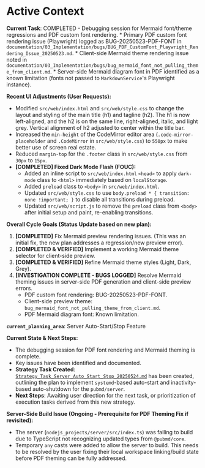 # Active Context

**Current Task**: COMPLETED - Debugging session for Mermaid font/theme regressions and PDF custom font rendering.
    *   Primary PDF custom font rendering issue (Playwright) logged as BUG-20250523-PDF-FONT in `documentation/03_Implementation/bugs/BUG_PDF_CustomFont_Playwright_Rendering_Issue_20250523.md`.
    *   Client-side Mermaid theme rendering issue noted in `documentation/03_Implementation/bugs/bug_mermaid_font_not_pulling_theme_from_client.md`.
    *   Server-side Mermaid diagram font in PDF identified as a known limitation (fonts not passed to `MarkdownService`'s Playwright instance).

**Recent UI Adjustments (User Requests):**
*   Modified `src/web/index.html` and `src/web/style.css` to change the layout and styling of the main title (h1) and tagline (h2). The h1 is now left-aligned, and the h2 is on the same line, right-aligned, italic, and light grey. Vertical alignment of h2 adjusted to center within the title bar.
*   Increased the `min-height` of the CodeMirror editor area (`.code-mirror-placeholder` and `.CodeMirror` in `src/web/style.css`) to `550px` to make better use of screen real estate.
*   Reduced `margin-top` for the `.footer` class in `src/web/style.css` from `30px` to `15px`.
*   **[COMPLETED] Fixed Dark Mode Flash (FOUC):**
    *   Added an inline script to `src/web/index.html` `<head>` to apply `dark-mode` class to `<html>` immediately based on `localStorage`.
    *   Added `preload` class to `<body>` in `src/web/index.html`.
    *   Updated `src/web/style.css` to use `body.preload * { transition: none !important; }` to disable all transitions during preload.
    *   Updated `src/web/script.js` to remove the `preload` class from `<body>` after initial setup and paint, re-enabling transitions.

**Overall Cycle Goals (Status Update based on new plan):**
1.  **[COMPLETED]** Fix Mermaid preview rendering issues. (This was an initial fix, the new plan addresses a regression/new preview error).
2.  **[COMPLETED & VERIFIED]** Implement a working Mermaid theme selector for client-side preview.
3.  **[COMPLETED & VERIFIED]** Refine Mermaid theme styles (Light, Dark, Grey).
4.  **[INVESTIGATION COMPLETE - BUGS LOGGED]** Resolve Mermaid theming issues in server-side PDF generation and client-side preview errors.
    *   PDF custom font rendering: BUG-20250523-PDF-FONT.
    *   Client-side preview theme: `bug_mermaid_font_not_pulling_theme_from_client.md`.
    *   PDF Mermaid diagram font: Known limitation.

**`current_planning_area`**: Server Auto-Start/Stop Feature

**Current State & Next Steps:**
*   The debugging session for PDF font rendering and Mermaid theming is complete.
*   Key issues have been identified and documented.
*   **Strategy Task Created**: [`Strategy_Task_Server_Auto_Start_Stop_20250524.md`](./tasks/Strategy_Task_Server_Auto_Start_Stop_20250524.md) has been created, outlining the plan to implement `systemd`-based auto-start and inactivity-based auto-shutdown for the `pubmd/server`.
*   **Next Steps**: Awaiting user direction for the next task, or prioritization of execution tasks derived from this new strategy.

**Server-Side Build Issue (Ongoing - Prerequisite for PDF Theming Fix if revisited):**
*   The server (`nodejs_projects/server/src/index.ts`) was failing to build due to TypeScript not recognizing updated types from `@pubmd/core`.
*   Temporary `any` casts were added to allow the server to build. This needs to be resolved by the user fixing their local workspace linking/build state before PDF theming can be fully addressed.

